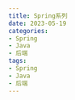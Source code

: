 ```yaml
---
title: Spring系列
date: 2023-05-19
categories:
- Spring
- Java
- 后端
tags:
- Spring
- Java
- 后端
---
```

